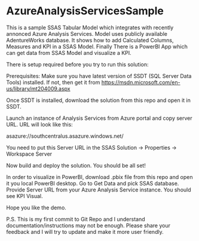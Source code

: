 # AzureAnalysisServicesSample

This is a sample SSAS Tabular Model which integrates with recently annonced Azure Analysis Services. Model uses publicly available AdentureWorks database.
It shows how to add Calculated Columns, Measures and KPI in a SSAS Model.
Finally There is a PowerBI App which can get data from SSAS Model and visualize a KPI.

There is setup required before you try to run this solution:

Prerequisites:
Make sure you have latest version of SSDT (SQL Server Data Tools) installed. If not, then get it from 
https://msdn.microsoft.com/en-us/library/mt204009.aspx

Once SSDT is installed, download the solution from this repo and open it in SSDT.

Launch an instance of Analysis Services from Azure portal and copy server URL. URL will look like this:

asazure://southcentralus.asazure.windows.net/<My Service>

You need to put this Server URL in the SSAS Solution -> Properties -> Workspace Server

Now build and deploy the solution. You should be all set!


In order to visualize in PowerBI, download .pbix file from this repo and open it you local PowerBI desktop.
Go to Get Data and pick SSAS database. Provide Server URL from your Azure Analysis Service instance. You should see KPI Visual.

Hope you like the demo.

P.S. This is my first commit to Git Repo and I understand documentation/instructions may not be enough.
Please share your feedback and I will try to update and make it more user friendly.
